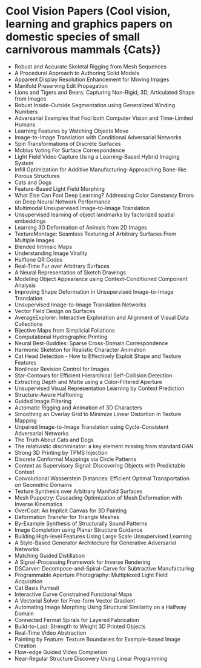 # Cool Vision Papers (Cool vision, learning and graphics papers on domestic species of small carnivorous mammals {Cats})

<ul>

                             

 <li><a target="_blank" href="https://github.com/manjunath5496/Cool-Vision-Papers/blob/master/c(1).pdf" style="text-decoration:none;">Robust and Accurate Skeletal Rigging from Mesh Sequences</a></li>

 <li><a target="_blank" href="https://github.com/manjunath5496/Cool-Vision-Papers/blob/master/c(2).pdf" style="text-decoration:none;">A Procedural Approach to Authoring Solid Models</a></li>

<li><a target="_blank" href="https://github.com/manjunath5496/Cool-Vision-Papers/blob/master/c(3).pdf" style="text-decoration:none;">Apparent Display Resolution Enhancement for Moving Images</a></li>
 <li><a target="_blank" href="https://github.com/manjunath5496/Cool-Vision-Papers/blob/master/c(4).pdf" style="text-decoration:none;">Manifold Preserving Edit Propagation</a></li>                              
<li><a target="_blank" href="https://github.com/manjunath5496/Cool-Vision-Papers/blob/master/c(5).pdf" style="text-decoration:none;">Lions and Tigers and Bears:
Capturing Non-Rigid, 3D, Articulated Shape from Images</a></li>
<li><a target="_blank" href="https://github.com/manjunath5496/Cool-Vision-Papers/blob/master/c(6).pdf" style="text-decoration:none;">Robust Inside-Outside Segmentation using Generalized Winding Numbers</a></li>
 <li><a target="_blank" href="https://github.com/manjunath5496/Cool-Vision-Papers/blob/master/c(7).pdf" style="text-decoration:none;">Adversarial Examples that Fool both Computer Vision and Time-Limited Humans</a></li>

 <li><a target="_blank" href="https://github.com/manjunath5496/Cool-Vision-Papers/blob/master/c(8).pdf" style="text-decoration:none;"> Learning Features by Watching Objects Move </a></li>
   <li><a target="_blank" href="https://github.com/manjunath5496/Cool-Vision-Papers/blob/master/c(9).pdf" style="text-decoration:none;">Image-to-Image Translation with Conditional Adversarial Networks</a></li>
  
   
 <li><a target="_blank" href="https://github.com/manjunath5496/Cool-Vision-Papers/blob/master/c(10).pdf" style="text-decoration:none;">Spin Transformations of Discrete Surfaces </a></li>                              
<li><a target="_blank" href="https://github.com/manjunath5496/Cool-Vision-Papers/blob/master/c(11).pdf" style="text-decoration:none;">Mobius Voting For Surface Correspondence</a></li>
<li><a target="_blank" href="https://github.com/manjunath5496/Cool-Vision-Papers/blob/master/c(12).pdf" style="text-decoration:none;">Light Field Video Capture Using a Learning-Based Hybrid Imaging System</a></li>
<li><a target="_blank" href="https://github.com/manjunath5496/Cool-Vision-Papers/blob/master/c(13).pdf" style="text-decoration:none;">Infill Optimization for Additive Manufacturing–Approaching Bone-like Porous Structures</a></li>

<li><a target="_blank" href="https://github.com/manjunath5496/Cool-Vision-Papers/blob/master/c(14).pdf" style="text-decoration:none;">Cats and Dogs</a></li>
                              
<li><a target="_blank" href="https://github.com/manjunath5496/Cool-Vision-Papers/blob/master/c(15).pdf" style="text-decoration:none;">Feature-Based Light Field Morphing</a></li>

<li><a target="_blank" href="https://github.com/manjunath5496/Cool-Vision-Papers/blob/master/c(16).pdf" style="text-decoration:none;">What Else Can Fool Deep Learning?
Addressing Color Constancy Errors on Deep Neural Network Performance</a></li>

  <li><a target="_blank" href="https://github.com/manjunath5496/Cool-Vision-Papers/blob/master/c(17).pdf" style="text-decoration:none;">Multimodal Unsupervised
Image-to-Image Translation</a></li>   
  
<li><a target="_blank" href="https://github.com/manjunath5496/Cool-Vision-Papers/blob/master/c(18).pdf" style="text-decoration:none;">Unsupervised learning of object landmarks by factorized spatial embeddings</a></li> 

  
<li><a target="_blank" href="https://github.com/manjunath5496/Cool-Vision-Papers/blob/master/c(19).pdf" style="text-decoration:none;">Learning 3D Deformation of Animals from 2D Images</a></li> 

<li><a target="_blank" href="https://github.com/manjunath5496/Cool-Vision-Papers/blob/master/c(20).pdf" style="text-decoration:none;">TextureMontage:
Seamless Texturing of Arbitrary Surfaces From Multiple Images</a></li>

<li><a target="_blank" href="https://github.com/manjunath5496/Cool-Vision-Papers/blob/master/c(21).pdf" style="text-decoration:none;">Blended Intrinsic Maps</a></li>
<li><a target="_blank" href="https://github.com/manjunath5496/Cool-Vision-Papers/blob/master/c(22).pdf" style="text-decoration:none;">Understanding Image Virality</a></li> 
 <li><a target="_blank" href="https://github.com/manjunath5496/Cool-Vision-Papers/blob/master/c(23).pdf" style="text-decoration:none;">Halftone QR Codes</a></li> 
 

   <li><a target="_blank" href="https://github.com/manjunath5496/Cool-Vision-Papers/blob/master/c(24).pdf" style="text-decoration:none;">Real-Time Fur over Arbitrary Surfaces</a></li>
 
   <li><a target="_blank" href="https://github.com/manjunath5496/Cool-Vision-Papers/blob/master/c(25).pdf" style="text-decoration:none;">A Neural Representation of Sketch Drawings</a></li>                              
 <li><a target="_blank" href="https://github.com/manjunath5496/Cool-Vision-Papers/blob/master/c(26).pdf" style="text-decoration:none;">Modeling Object Appearance using Context-Conditioned Component Analysis</a></li>
 <li><a target="_blank" href="https://github.com/manjunath5496/Cool-Vision-Papers/blob/master/c(27).pdf" style="text-decoration:none;">Improving Shape Deformation in
Unsupervised Image-to-Image Translation</a></li>
   
 
   <li><a target="_blank" href="https://github.com/manjunath5496/Cool-Vision-Papers/blob/master/c(28).pdf" style="text-decoration:none;">Unsupervised Image-to-Image Translation Networks</a></li>
 
   <li><a target="_blank" href="https://github.com/manjunath5496/Cool-Vision-Papers/blob/master/c(29).pdf" style="text-decoration:none;">Vector Field Design on Surfaces </a></li>                              

  <li><a target="_blank" href="https://github.com/manjunath5496/Cool-Vision-Papers/blob/master/c(30).pdf" style="text-decoration:none;">AverageExplorer: Interactive Exploration and Alignment of Visual Data Collections</a></li>
 
   <li><a target="_blank" href="https://github.com/manjunath5496/Cool-Vision-Papers/blob/master/c(31).pdf" style="text-decoration:none;">Bijective Maps from Simplicial Foliations</a></li> 
    <li><a target="_blank" href="https://github.com/manjunath5496/Cool-Vision-Papers/blob/master/c(32).pdf" style="text-decoration:none;">Computational Hydrographic Printing</a></li> 

   <li><a target="_blank" href="https://github.com/manjunath5496/Cool-Vision-Papers/blob/master/c(33).pdf" style="text-decoration:none;">Neural Best-Buddies: Sparse Cross-Domain Correspondence</a></li>                              

  <li><a target="_blank" href="https://github.com/manjunath5496/Cool-Vision-Papers/blob/master/c(34).pdf" style="text-decoration:none;">Harmonic Skeleton for Realistic Character Animation</a></li> 
 
  <li><a target="_blank" href="https://github.com/manjunath5496/Cool-Vision-Papers/blob/master/c(35).pdf" style="text-decoration:none;">Cat Head Detection - How to Effectively Exploit Shape and Texture Features</a></li> 

  <li><a target="_blank" href="https://github.com/manjunath5496/Cool-Vision-Papers/blob/master/c(36).pdf" style="text-decoration:none;">Nonlinear Revision Control for Images</a></li> 
 
<li><a target="_blank" href="https://github.com/manjunath5496/Cool-Vision-Papers/blob/master/c(37).pdf" style="text-decoration:none;">Star-Contours for Efficient Hierarchical Self-Collision Detection</a></li>
 <li><a target="_blank" href="https://github.com/manjunath5496/Cool-Vision-Papers/blob/master/c(38).pdf" style="text-decoration:none;">Extracting Depth and Matte using a Color-Filtered Aperture</a></li>
<li><a target="_blank" href="https://github.com/manjunath5496/Cool-Vision-Papers/blob/master/c(39).pdf" style="text-decoration:none;">Unsupervised Visual Representation Learning by Context Prediction</a></li>
 <li><a target="_blank" href="https://github.com/manjunath5496/Cool-Vision-Papers/blob/master/c(40).pdf" style="text-decoration:none;">Structure-Aware Halftoning</a></li>                              
<li><a target="_blank" href="https://github.com/manjunath5496/Cool-Vision-Papers/blob/master/c(41).pdf" style="text-decoration:none;">Guided Image Filtering</a></li>
<li><a target="_blank" href="https://github.com/manjunath5496/Cool-Vision-Papers/blob/master/c(42).pdf" style="text-decoration:none;">Automatic Rigging and Animation of 3D Characters</a></li>
 
  <li><a target="_blank" href="https://github.com/manjunath5496/Cool-Vision-Papers/blob/master/c(43).pdf" style="text-decoration:none;">Smoothing an Overlay Grid to Minimize Linear Distortion in Texture Mapping</a></li>
 <li><a target="_blank" href="https://github.com/manjunath5496/Cool-Vision-Papers/blob/master/c(44).pdf" style="text-decoration:none;">Unpaired Image-to-Image Translation
using Cycle-Consistent Adversarial Networks</a></li>
   <li><a target="_blank" href="https://github.com/manjunath5496/Cool-Vision-Papers/blob/master/c(45).pdf" style="text-decoration:none;">The Truth About Cats and Dogs</a></li>  
   
<li><a target="_blank" href="https://github.com/manjunath5496/Cool-Vision-Papers/blob/master/c(46).pdf" style="text-decoration:none;">The relativistic discriminator: a key element missing from standard GAN</a></li> 
                             
<li><a target="_blank" href="https://github.com/manjunath5496/Cool-Vision-Papers/blob/master/c(47).pdf" style="text-decoration:none;">Strong 3D Printing by TPMS Injection</a></li>
<li><a target="_blank" href="https://github.com/manjunath5496/Cool-Vision-Papers/blob/master/c(48).pdf" style="text-decoration:none;">Discrete Conformal Mappings via Circle Patterns</a></li>

<li><a target="_blank" href="https://github.com/manjunath5496/Cool-Vision-Papers/blob/master/c(49).pdf" style="text-decoration:none;">Context as Supervisory Signal:
Discovering Objects with Predictable Context</a></li>
                              
<li><a target="_blank" href="https://github.com/manjunath5496/Cool-Vision-Papers/blob/master/c(50).pdf" style="text-decoration:none;">Convolutional Wasserstein Distances:
Efficient Optimal Transportation on Geometric Domains</a></li>
<li><a target="_blank" href="https://github.com/manjunath5496/Cool-Vision-Papers/blob/master/c(51).pdf" style="text-decoration:none;">Texture Synthesis over Arbitrary Manifold Surfaces</a></li>
<li><a target="_blank" href="https://github.com/manjunath5496/Cool-Vision-Papers/blob/master/c(52).pdf" style="text-decoration:none;">Mesh Puppetry:
Cascading Optimization of Mesh Deformation with Inverse Kinematics</a></li>

<li><a target="_blank" href="https://github.com/manjunath5496/Cool-Vision-Papers/blob/master/c(53).pdf" style="text-decoration:none;">OverCoat: An Implicit Canvas for 3D Painting</a></li>
 
<li><a target="_blank" href="https://github.com/manjunath5496/Cool-Vision-Papers/blob/master/c(54).pdf" style="text-decoration:none;">Deformation Transfer for Triangle Meshes </a></li>

<li><a target="_blank" href="https://github.com/manjunath5496/Cool-Vision-Papers/blob/master/c(55).pdf" style="text-decoration:none;">By-Example Synthesis of Structurally Sound Patterns</a></li>
 
  <li><a target="_blank" href="https://github.com/manjunath5496/Cool-Vision-Papers/blob/master/c(56).pdf" style="text-decoration:none;">Image Completion using Planar Structure Guidance </a></li>                              

  <li><a target="_blank" href="https://github.com/manjunath5496/Cool-Vision-Papers/blob/master/c(57).pdf" style="text-decoration:none;">Building High-level Features
Using Large Scale Unsupervised Learning</a></li>
 
   <li><a target="_blank" href="https://github.com/manjunath5496/Cool-Vision-Papers/blob/master/c(58).pdf" style="text-decoration:none;">A Style-Based Generator Architecture for Generative Adversarial Networks</a></li>
    <li><a target="_blank" href="https://github.com/manjunath5496/Cool-Vision-Papers/blob/master/c(59).pdf" style="text-decoration:none;">Matching Guided Distillation</a></li>
 
  <li><a target="_blank" href="https://github.com/manjunath5496/Cool-Vision-Papers/blob/master/c(60).pdf" style="text-decoration:none;">A Signal-Processing Framework for Inverse Rendering </a></li>
 
   <li><a target="_blank" href="https://github.com/manjunath5496/Cool-Vision-Papers/blob/master/c(61).pdf" style="text-decoration:none;">DSCarver: Decompose-and-Spiral-Carve for Subtractive Manufacturing</a></li>
 
   <li><a target="_blank" href="https://github.com/manjunath5496/Cool-Vision-Papers/blob/master/c(62).pdf" style="text-decoration:none;">Programmable Aperture Photography: Multiplexed Light Field Acquisition</a></li>
 
   <li><a target="_blank" href="https://github.com/manjunath5496/Cool-Vision-Papers/blob/master/c(63).pdf" style="text-decoration:none;">Cat Basis Purrsuit</a></li>                              

  <li><a target="_blank" href="https://github.com/manjunath5496/Cool-Vision-Papers/blob/master/c(64).pdf" style="text-decoration:none;">Interactive Curve Constrained Functional Maps</a></li>
 
   <li><a target="_blank" href="https://github.com/manjunath5496/Cool-Vision-Papers/blob/master/c(65).pdf" style="text-decoration:none;">A Vectorial Solver for Free-form Vector Gradient </a></li> 

   <li><a target="_blank" href="https://github.com/manjunath5496/Cool-Vision-Papers/blob/master/c(66).pdf" style="text-decoration:none;">Automating Image Morphing Using Structural Similarity on a Halfway Domain</a></li> 
 
   <li><a target="_blank" href="https://github.com/manjunath5496/Cool-Vision-Papers/blob/master/c(67).pdf" style="text-decoration:none;">Connected Fermat Spirals for Layered Fabrication</a></li>                              

  <li><a target="_blank" href="https://github.com/manjunath5496/Cool-Vision-Papers/blob/master/c(68).pdf" style="text-decoration:none;">Build-to-Last: Strength to Weight 3D Printed Objects</a></li> 
 
  
   <li><a target="_blank" href="https://github.com/manjunath5496/Cool-Vision-Papers/blob/master/c(69).pdf" style="text-decoration:none;">Real-Time Video Abstraction</a></li>                              

  <li><a target="_blank" href="https://github.com/manjunath5496/Cool-Vision-Papers/blob/master/c(70).pdf" style="text-decoration:none;">Painting by Feature: Texture Boundaries for Example-based Image Creation</a></li> 
  
 
 <li><a target="_blank" href="https://github.com/manjunath5496/Cool-Vision-Papers/blob/master/c(71).pdf" style="text-decoration:none;">Flow-edge Guided Video Completion</a></li>
 
 <li><a target="_blank" href="https://github.com/manjunath5496/Cool-Vision-Papers/blob/master/c(72).pdf" style="text-decoration:none;">Near-Regular Structure Discovery Using Linear Programming</a></li> 
 
 
 </ul>
